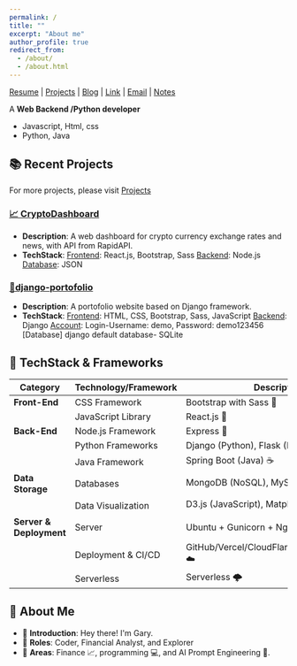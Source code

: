 ```yaml
---
permalink: /
title: ""
excerpt: "About me"
author_profile: true
redirect_from: 
  - /about/
  - /about.html
---
```


[Resume](https://hougarry.github.io/resume) | [Projects](https://hougarry.github.io/projects/)  | [Blog](https://hougarry.github.io/blog/) | [Link](https://hougarry.github.io/link/) |  [Email](mailto:houguangyu@ustc.edu)  |  [Notes](https://gary-hou.gitbook.io/projects/)


A **Web Backend /Python developer** 
- Javascript, Html, css
- Python, Java

## 📚 Recent Projects

For more projects, please visit [Projects](https://hougarry.github.io/projects/)

### [📈 CryptoDashboard](http://159.223.207.23:3000/)

- **Description**: A web dashboard for crypto currency exchange rates and news, with API from RapidAPI.
- **TechStack**: 
[Frontend](http://159.223.207.23:3000/): React.js, Bootstrap, Sass 
[Backend]((http://159.223.207.23:4000/)): Node.js
[Database](http://159.223.207.23:4000/news): JSON

### [🧳django-portofolio](http://159.223.207.23:8000/)

- **Description**: A portofolio website based on Django framework.
- **TechStack**:
[Frontend](http://159.233.207.23:8000/): HTML, CSS, Bootstrap, Sass, JavaScript
[Backend](http://159.233.207.23:8000/admin): Django
[Account](http://159.233.207.23:8000/admin): Login-Username: demo, Password: demo123456
[Database] django default database- SQLite


## 🚀 TechStack & Frameworks 

| **Category**   | **Technology/Framework**  | **Description**                           |
|----------------|---------------------------|-------------------------------------------|
| **Front-End**  | CSS Framework             | Bootstrap with Sass 💄                    |
|                | JavaScript Library        | React.js 📘                               |
| **Back-End**   | Node.js Framework         | Express 🚂                                |
|                | Python Frameworks         | Django (Python), Flask (Python) 🐍        |
|                | Java Framework            | Spring Boot (Java) ☕                     |
| **Data Storage** | Databases              | MongoDB (NoSQL), MySQL (Relational) 🗄️     |
|                | Data Visualization       | D3.js (JavaScript), Matplotlib (Python) 📊 |
| **Server & Deployment** | Server          | Ubuntu + Gunicorn + Nginx/Docker 🐳       |
|                | Deployment & CI/CD       | GitHub/Vercel/CloudFlarePage/GoogleCloud ☁️    |
|                | Serverless               | Serverless 🌩️                            |

## 🤵 About Me 

- 🙋 **Introduction**: Hey there! I'm Gary.
- 🧳 **Roles**: Coder, Financial Analyst, and Explorer
- 🌟 **Areas**: Finance 📈, programming 💻, and AI Prompt Engineering 🤖.


